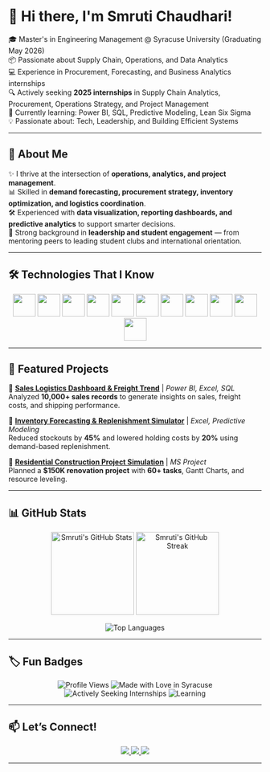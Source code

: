 # 👋 Hi there, I'm Smruti Chaudhari!  

🎓 Master's in Engineering Management @ Syracuse University (Graduating May 2026)  
📦 Passionate about Supply Chain, Operations, and Data Analytics  
💻 Experience in Procurement, Forecasting, and Business Analytics internships  
🔍 Actively seeking **2025 internships** in Supply Chain Analytics, Procurement, Operations Strategy, and Project Management  
🌱 Currently learning: Power BI, SQL, Predictive Modeling, Lean Six Sigma  
💡 Passionate about: Tech, Leadership, and Building Efficient Systems  

---

## 🚀 About Me  
✨ I thrive at the intersection of **operations, analytics, and project management**.  
📊 Skilled in **demand forecasting, procurement strategy, inventory optimization, and logistics coordination**.  
🛠️ Experienced with **data visualization, reporting dashboards, and predictive analytics** to support smarter decisions.  
🤝 Strong background in **leadership and student engagement** — from mentoring peers to leading student clubs and international orientation.  

---

## 🛠️ Technologies That I Know  

<p align="center">
  <img src="https://cdn.jsdelivr.net/gh/devicons/devicon/icons/python/python-original.svg" width="45"/> 
  <img src="https://cdn.jsdelivr.net/gh/devicons/devicon/icons/java/java-original.svg" width="45"/> 
  <img src="https://cdn.jsdelivr.net/gh/devicons/devicon/icons/cplusplus/cplusplus-original.svg" width="45"/> 
  <img src="https://cdn.jsdelivr.net/gh/devicons/devicon/icons/mysql/mysql-original.svg" width="45"/> 
  <img src="https://cdn.jsdelivr.net/gh/devicons/devicon/icons/microsoftsqlserver/microsoftsqlserver-plain.svg" width="45"/>
  <img src="https://cdn.jsdelivr.net/gh/devicons/devicon/icons/git/git-original.svg" width="45"/> 
  <img src="https://cdn.jsdelivr.net/gh/devicons/devicon/icons/github/github-original.svg" width="45"/> 
  <img src="https://cdn.jsdelivr.net/gh/devicons/devicon/icons/tableau/tableau-original.svg" width="45"/>
  <img src="https://cdn.jsdelivr.net/gh/devicons/devicon/icons/docker/docker-original.svg" width="45"/> 
  <img src="https://cdn.jsdelivr.net/gh/devicons/devicon/icons/linux/linux-original.svg" width="45"/>
  <img src="https://cdn.jsdelivr.net/gh/devicons/devicon/icons/azure/azure-original.svg" width="45"/>
</p>

---

## 📂 Featured Projects  

🔹 **[Sales Logistics Dashboard & Freight Trend](#)** | *Power BI, Excel, SQL*  
Analyzed **10,000+ sales records** to generate insights on sales, freight costs, and shipping performance.  

🔹 **[Inventory Forecasting & Replenishment Simulator](#)** | *Excel, Predictive Modeling*  
Reduced stockouts by **45%** and lowered holding costs by **20%** using demand-based replenishment.  

🔹 **[Residential Construction Project Simulation](#)** | *MS Project*  
Planned a **$150K renovation project** with **60+ tasks**, Gantt Charts, and resource leveling.  

---

## 📊 GitHub Stats  

<p align="center">
  <img src="https://github-readme-stats.vercel.app/api?username=Smruti0708&show_icons=true&theme=tokyonight" alt="Smruti's GitHub Stats" height="165"/>
  <img src="https://github-readme-streak-stats.herokuapp.com/?user=Smruti0708&theme=tokyonight" alt="Smruti's GitHub Streak" height="165"/>
</p>

<p align="center">
  <img src="https://github-readme-stats.vercel.app/api/top-langs/?username=Smruti0708&layout=compact&theme=tokyonight" alt="Top Languages"/>
</p>

---

## 🏷️ Fun Badges  

<p align="center">
  <img src="https://komarev.com/ghpvc/?username=Smruti0708&label=Profile%20Views&color=blue&style=flat" alt="Profile Views"/>
  <img src="https://img.shields.io/badge/Made%20with-%E2%9D%A4%EF%B8%8F%20in%20Syracuse-orange" alt="Made with Love in Syracuse"/>
  <img src="https://img.shields.io/badge/Actively%20Seeking-Internships-brightgreen" alt="Actively Seeking Internships"/>
  <img src="https://img.shields.io/badge/Learning-PowerBI%20%7C%20SQL%20%7C%20Lean%20Six%20Sigma-yellow" alt="Learning"/>
</p>

---

## 📫 Let’s Connect!  

<p align="center">
  <a href="https://www.linkedin.com/in/smrutichaudhari">
    <img src="https://img.shields.io/badge/LinkedIn-0077B5?style=for-the-badge&logo=linkedin&logoColor=white"/>
  </a>
  <a href="mailto:smrutichaudhari7710@gmail.com">
    <img src="https://img.shields.io/badge/Email-D14836?style=for-the-badge&logo=gmail&logoColor=white"/>
  </a>
  <a href="https://github.com/Smruti0708">
    <img src="https://img.shields.io/badge/GitHub-100000?style=for-the-badge&logo=github&logoColor=white"/>
  </a>
</p>

---
